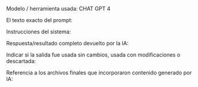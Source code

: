 Modelo / herramienta usada: CHAT GPT 4  

El texto exacto del prompt: 

Instrucciones del sistema:

Respuesta/resultado completo devuelto por la IA:

Indicar si la salida fue usada sin cambios, usada con modificaciones o descartada:

Referencia a los archivos finales que incorporaron contenido generado por IA:

